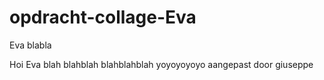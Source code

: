 # opdracht-collage-Eva

Eva blabla

Hoi Eva
blah
blahblah
blahblahblah
yoyoyoyoyo
aangepast door giuseppe
